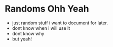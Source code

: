 # Randoms Ohh Yeah
- just random stuff i want to document for later.
- dont know when i will use it
- dont know why
- but yeah!
